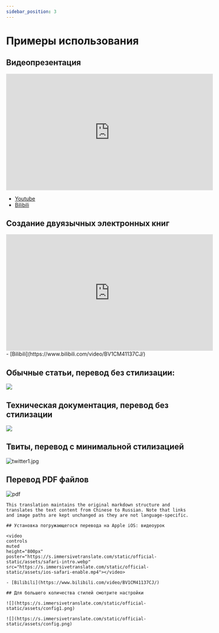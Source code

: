 ```yaml
---
sidebar_position: 3
---
```


# Примеры использования

## Видеопрезентация

<iframe width="560" height="315" src="https://www.youtube.com/embed/0nIzWCseLVo" title="YouTube video player" frameBorder="0" allow="accelerometer; autoplay; clipboard-write; encrypted-media; gyroscope; picture-in-picture; web-share" allowFullScreen></iframe>

- [Youtube](https://youtu.be/0nIzWCseLVo)
- [Bilibili](https://www.bilibili.com/video/BV1Ws4y1u7M9/)

## Создание двуязычных электронных книг

<iframe width="560" height="315" src="https://www.youtube.com/embed/FBsQ0Zs6qMA" title="YouTube video player" frameborder="0" allow="accelerometer; autoplay; clipboard-write; encrypted-media; gyroscope; picture-in-picture; web-share" allowfullscreen></iframe>
- [Bilibili](https://www.bilibili.com/video/BV1CM41137CJ/)

## Обычные статьи, перевод без стилизации:

![](https://s.immersivetranslate.com/static/official-static/assets/microsoft.png)

## Техническая документация, перевод без стилизации

![](https://s.immersivetranslate.com/static/official-static/assets/typescript.png)

## Твиты, перевод с минимальной стилизацией

![twitter1.jpg](https://s2.loli.net/2023/02/07/sA23c6FerQNnTtY.jpg)

## Перевод PDF файлов

![pdf](https://s.immersivetranslate.com/static/official-static/assets/pdf.png)

```
This translation maintains the original markdown structure and translates the text content from Chinese to Russian. Note that links and image paths are kept unchanged as they are not language-specific.

## Установка погружающегося перевода на Apple iOS: видеоурок

<video
controls
muted
height="800px"
poster="https://s.immersivetranslate.com/static/official-static/assets/safari-intro.webp" src="https://s.immersivetranslate.com/static/official-static/assets/ios-safari-enable.mp4"></video>

- [Bilibili](https://www.bilibili.com/video/BV1CM41137CJ/)

## Для большего количества стилей смотрите настройки

![](https://s.immersivetranslate.com/static/official-static/assets/config1.png)

![](https://s.immersivetranslate.com/static/official-static/assets/config.png)
```
